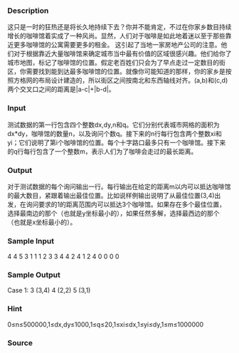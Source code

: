 
### Description
这只是一时的狂热还是将长久地持续下去？你并不能肯定，不过在你家乡数目持续增长的咖啡馆着实成了一种风尚。显然，人们对于咖啡是如此地着迷以至于那些靠近更多咖啡馆的公寓需要更多的租金。
这引起了当地一家房地产公司的注意。他们对于根据靠近大量咖啡馆来确定城市当中最有价值的区域很感兴趣。他们给你了城市地图，标记了咖啡馆的位置。假定老百姓们只会为了早点走过一定数目的街区，你需要找到能到达最多咖啡馆的位置。就像你可能知道的那样，你的家乡是按照方格网的布局设计建造的，所以街区之间按南北和东西轴线对齐。(a,b)和(c,d)两个交叉口之间的距离是|a-c|+|b-d|。


### Input
测试数据的第一行包含四个整数dx,dy,n和q。它们分别代表城市网格的面积为dx*dy，咖啡馆的数量n，以及询问个数q。接下来的n行每行包含两个整数xi和yi；它们说明了第i个咖啡馆的位置。每个十字路口最多只有一个咖啡馆。接下来的q行每行包含了一个整数m，表示人们为了咖啡会走过的最长距离。


### Output
对于测试数据的每个询问输出一行。每行输出在给定的距离m以内可以抵达咖啡馆的最大数目，紧跟着输出最佳位置。比如说样例输出说明了从最佳位置(3,4)出发，在询问要求的1的距离范围内可以抵达3个咖啡馆。如果存在多个最佳位置，选择最南边的那个（也就是y坐标最小的），如果任然多解，选择最西边的那个（也就是x坐标最小的）。




### Sample Input
4 4 5 3
1 1
1 2
3 3
4 4
2 4
1
2
4
0 0 0 0
### Sample Output
Case 1:
3 (3,4)
4 (2,2)
5 (3,1)
### Hint
0≤n≤500000,1≤dx,dy≤1000,1≤q≤20,1≤xi≤dx,1≤yi≤dy,1≤m≤1000000

### Source
